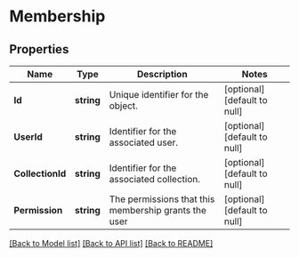 # Membership

## Properties
Name | Type | Description | Notes
------------ | ------------- | ------------- | -------------
**Id** | **string** | Unique identifier for the object. | [optional] [default to null]
**UserId** | **string** | Identifier for the associated user. | [optional] [default to null]
**CollectionId** | **string** | Identifier for the associated collection. | [optional] [default to null]
**Permission** | **string** | The permissions that this membership grants the user | [optional] [default to null]

[[Back to Model list]](../README.md#documentation-for-models) [[Back to API list]](../README.md#documentation-for-api-endpoints) [[Back to README]](../README.md)

